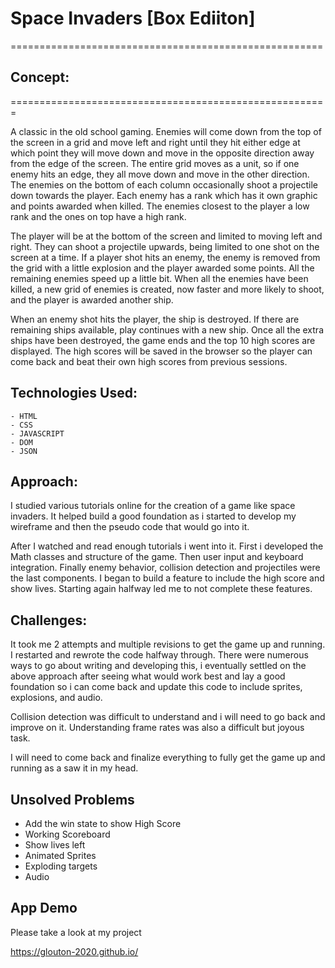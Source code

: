 
# Space Invaders [Box Ediiton]

======================================================

## Concept: 
=======================================================

A classic in the old school gaming. Enemies will come down from the top of the screen in a grid and move left and right until they hit either edge at which point they will move down and move in the opposite direction away from the edge of the screen. The entire grid moves as a unit, so if one enemy hits an edge, they all move down and move in the other direction. The enemies on the bottom of each column occasionally shoot a projectile down towards the player. Each enemy has a rank which has it own graphic and points awarded when killed. The enemies closest to the player a low rank and the ones on top have a high rank. 

The player will be at the bottom of the screen and limited to moving left and right. They can shoot a projectile upwards, being limited to one shot on the screen at a time. If a player shot hits an enemy, the enemy is removed from the grid with a little explosion and the player awarded some points. All the remaining enemies speed up a little bit. When all the enemies have been killed, a new grid of enemies is created, now faster and more likely to shoot, and the player is awarded another ship. 

When an enemy shot hits the player, the ship is destroyed. If there are remaining ships available, play continues with a new ship. Once all the extra ships have been destroyed, the game ends and the top 10 high scores are displayed. The high scores will be saved in the browser so the player can come back and beat their own high scores from previous sessions. 

## Technologies Used:
    - HTML
    - CSS
    - JAVASCRIPT
    - DOM
    - JSON

## Approach: 
I studied various tutorials online for the creation of a game like space invaders. 
It helped build a good foundation as i started to develop my wireframe and then the pseudo code that would go into it. 

After I watched and read enough tutorials i went into it. First i developed the Math classes and structure of the game. Then user input and keyboard integration. Finally enemy behavior, collision detection and projectiles were the last components. I began to build a feature to include the high score and show lives. Starting again halfway led me to not complete these features. 

## Challenges: 
It took me 2 attempts and multiple revisions to get the game up and running. 
I restarted and rewrote the code halfway through. There were numerous ways to go about writing and developing this, i eventually settled on the above approach after seeing what would work best and lay a good foundation so i can come back and update this code to include sprites, explosions, and audio. 

Collision detection was difficult to understand and i will need to go back and improve on it. Understanding frame rates was also a difficult but joyous task. 

I will need to come back and finalize everything to fully get the game up and running as a saw it in my head. 

## Unsolved Problems
- Add the win state to show High Score
- Working Scoreboard
- Show lives left
- Animated Sprites
- Exploding targets
- Audio 


## App Demo 
Please take a look at my project

https://glouton-2020.github.io/



